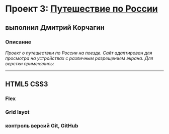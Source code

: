 # Проект 3: [Путешествие по России]("https://dmitriykorchagin.github.io/russian-travel/index.html")

## выполнил Дмитрий Корчагин

### **Описание**

*Проект о путешествии по России на поезде.*
*Сайт адаптирован для просмотра на устройствах с различным разрещением экрана.*
 *Для верстки применялись:*
___
## **HTML5 CSS3** 
### **Flex**
### **Grid layot**
### **контроль версий Git, GitHub**

